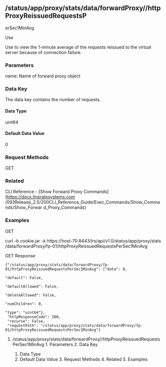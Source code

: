 ## /status/app/proxy/stats/data/forwardProxy/<name>/httpProxyReissuedRequestsP
erSec1MinAvg

Use

Use to view the 1-minute average of the requests reissued to the virtual
server because of connection failure.

### Parameters

name: Name of forward proxy object

### Data Key

The data key contains the number of requests.

#### Data Type

uint64

#### Default Data Value

0

### Request Methods

GET

### Related

CLI Reference - [Show Forward Proxy Commands](https://docs.lineratesystems.com
/093Release_2.5/200CLI_Reference_Guide/Exec_Commands/Show_Commands/Show_Forwar
d_Proxy_Commands)

### Examples

GET

curl -b cookie.jar -k https://host-70:8443/lrs/api/v1.0/status/app/proxy/stats
/data/forwardProxy/fp-01/httpProxyReissuedRequestsPerSec1MinAvg

GET Response

    
    {"/status/app/proxy/stats/data/forwardProxy/fp-01/httpProxyReissuedRequestsPerSec1MinAvg": {"data": 0,
                                                                                                 "default": False,
                                                                                                 "defaultAllowed": False,
                                                                                                 "deleteAllowed": False,
                                                                                                 "numChildren": 0,
                                                                                                 "type": "uint64"},
     "httpResponseCode": 200,
     "recurse": False,
     "requestPath": "/status/app/proxy/stats/data/forwardProxy/fp-01/httpProxyReissuedRequestsPerSec1MinAvg"}
    

  1. /status/app/proxy/stats/data/forwardProxy/<name>/httpProxyReissuedRequestsPerSec1MinAvg
    1. Parameters
    2. Data Key
      1. Data Type
      2. Default Data Value
    3. Request Methods
    4. Related
    5. Examples


